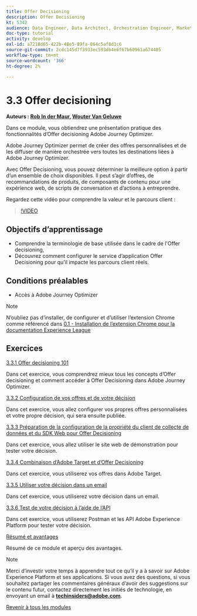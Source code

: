 ```yaml
---
title: Offer Decisioning
description: Offer Decisioning
kt: 5342
audience: Data Engineer, Data Architect, Orchestration Engineer, Marketer
doc-type: tutorial
activity: develop
exl-id: a7218d65-422b-48e5-89fa-864c5af8d1c6
source-git-commit: 2cdc145d7f3933ec593db4e6f67b60961a674405
workflow-type: tm+mt
source-wordcount: '366'
ht-degree: 2%

---
```


# 3.3 Offer decisioning

**Auteurs : [Rob In der Maur](https://www.linkedin.com/in/ridmaur/), [Wouter Van Geluwe](https://www.linkedin.com/in/woutervangeluwe/)**

Dans ce module, vous obtiendrez une présentation pratique des fonctionnalités d’Offer decisioning Adobe Journey Optimizer.

Adobe Journey Optimizer permet de créer des offres personnalisées et de les diffuser de manière orchestrée vers toutes les destinations liées à Adobe Journey Optimizer.

Avec Offer Decisioning, vous pouvez déterminer la meilleure option à partir d’un ensemble de choix disponibles. Il peut s’agir d’offres, de recommandations de produits, de composants de contenu pour une expérience web, de scripts de conversation et d’actions à entreprendre.

Regardez cette vidéo pour comprendre la valeur et le parcours client :

>[!VIDEO](https://video.tv.adobe.com/v/328829?quality=12&learn=on)

## Objectifs d’apprentissage

- Comprendre la terminologie de base utilisée dans le cadre de l&#39;Offer decisioning,
- Découvrez comment configurer le service d’application Offer Decisioning pour qu’il impacte les parcours client réels.

## Conditions préalables

- Accès à Adobe Journey Optimizer

>[!NOTE]
>
>N’oubliez pas d’installer, de configurer et d’utiliser l’extension Chrome comme référencé dans [0.1 - Installation de l’extension Chrome pour la documentation Experience League](../../gettingstarted/gettingstarted/ex1.md)

## Exercices

[3.3.1 Offer decisioning 101](./ex1.md)

Dans cet exercice, vous comprendrez mieux tous les concepts d’Offer decisioning et comment accéder à Offer Decisioning dans Adobe Journey Optimizer.

[3.3.2 Configuration de vos offres et de votre décision](./ex2.md)

Dans cet exercice, vous allez configurer vos propres offres personnalisées et votre propre décision, qui sera ensuite publiée.

[3.3.3 Préparation de la configuration de la propriété du client de collecte de données et du SDK Web pour Offer Decisioning](./ex3.md)

Dans cet exercice, vous allez utiliser le site web de démonstration pour tester votre décision.

[3.3.4 Combinaison d’Adobe Target et d’Offer Decisioning](./ex4.md)

Dans cet exercice, vous utiliserez vos offres dans Adobe Target.

[3.3.5 Utiliser votre décision dans un email](./ex5.md)

Dans cet exercice, vous utiliserez votre décision dans un email.

[3.3.6 Test de votre décision à l’aide de l’API](./ex6.md)

Dans cet exercice, vous utiliserez Postman et les API Adobe Experience Platform pour tester votre décision.

[Résumé et avantages](./summary.md)

Résumé de ce module et aperçu des avantages.

>[!NOTE]
>
>Merci d’investir votre temps à apprendre tout ce qu’il y a à savoir sur Adobe Experience Platform et ses applications. Si vous avez des questions, si vous souhaitez partager les commentaires généraux d’avoir des suggestions sur le contenu futur, contactez directement les initiés de technologie, en envoyant un email à **techinsiders@adobe.com**.

[Revenir à tous les modules](../../../overview.md)
